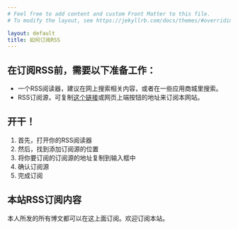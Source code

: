 ```yaml
---
# Feel free to add content and custom Front Matter to this file.
# To modify the layout, see https://jekyllrb.com/docs/themes/#overriding-theme-defaults

layout: default
title: 如何订阅RSS
---
```

## 在订阅RSS前，需要以下准备工作：
- 一个RSS阅读器，建议在网上搜索相关内容，或者在一些应用商城里搜索。
- RSS订阅源，可复制[这个链接](https://mattli0511.github.io/feed.xml)或网页上端按钮的地址来订阅本网站。

## 开干！
1. 首先，打开你的RSS阅读器
2. 然后，找到添加订阅源的位置
3. 将你要订阅的订阅源的地址复制到输入框中
4. 确认订阅源
5. 完成订阅

## 本站RSS订阅内容
本人所发的所有博文都可以在这上面订阅。欢迎订阅本站。